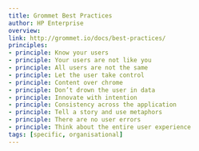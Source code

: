```yaml
---
title: Grommet Best Practices
author: HP Enterprise
overview:
link: http://grommet.io/docs/best-practices/
principles:
- principle: Know your users
- principle: Your users are not like you
- principle: All users are not the same
- principle: Let the user take control
- principle: Content over chrome
- principle: Don’t drown the user in data
- principle: Innovate with intention
- principle: Consistency across the application
- principle: Tell a story and use metaphors
- principle: There are no user errors
- principle: Think about the entire user experience
tags: [specific, organisational]
---
```

